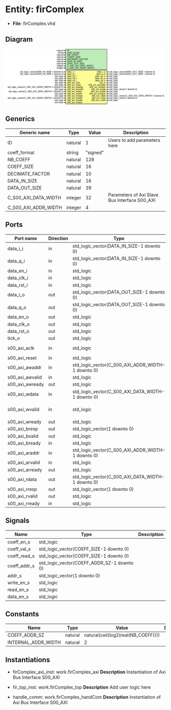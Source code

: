 # Entity: firComplex

- **File**: firComplex.vhd
## Diagram

![Diagram](firComplex.svg "Diagram")
## Generics

| Generic name         | Type    | Value    | Description                                    |
| -------------------- | ------- | -------- | ---------------------------------------------- |
| ID                   | natural | 1        | Users to add parameters here                   |
| coeff_format         | string  | "signed" |                                                |
| NB_COEFF             | natural | 128      |                                                |
| COEFF_SIZE           | natural | 16       |                                                |
| DECIMATE_FACTOR      | natural | 10       |                                                |
| DATA_IN_SIZE         | natural | 16       |                                                |
| DATA_OUT_SIZE        | natural | 39       |                                                |
| C_S00_AXI_DATA_WIDTH | integer | 32       | Parameters of Axi Slave Bus Interface S00_AXI  |
| C_S00_AXI_ADDR_WIDTH | integer | 4        |                                                |
## Ports

| Port name       | Direction | Type                                              | Description                                                                                       |
| --------------- | --------- | ------------------------------------------------- | ------------------------------------------------------------------------------------------------- |
| data_i_i        | in        | std_logic_vector(DATA_IN_SIZE-1 downto 0)         | input data                                                                                        |
| data_q_i        | in        | std_logic_vector(DATA_IN_SIZE-1 downto 0)         |                                                                                                   |
| data_en_i       | in        | std_logic                                         |                                                                                                   |
| data_clk_i      | in        | std_logic                                         |                                                                                                   |
| data_rst_i      | in        | std_logic                                         |                                                                                                   |
| data_i_o        | out       | std_logic_vector(DATA_OUT_SIZE-1 downto 0)        | for the next component                                                                            |
| data_q_o        | out       | std_logic_vector(DATA_OUT_SIZE-1 downto 0)        |                                                                                                   |
| data_en_o       | out       | std_logic                                         |                                                                                                   |
| data_clk_o      | out       | std_logic                                         |                                                                                                   |
| data_rst_o      | out       | std_logic                                         |                                                                                                   |
| tick_o          | out       | std_logic                                         | ctrl                                                                                              |
| s00_axi_aclk    | in        | std_logic                                         | User ports endsDo not modify the ports beyond this line Ports of Axi Slave Bus Interface S00_AXI  |
| s00_axi_reset   | in        | std_logic                                         |                                                                                                   |
| s00_axi_awaddr  | in        | std_logic_vector(C_S00_AXI_ADDR_WIDTH-1 downto 0) |                                                                                                   |
| s00_axi_awvalid | in        | std_logic                                         | 00_axi_awprot	: in std_logic_vector(2 downto 0);                                                  |
| s00_axi_awready | out       | std_logic                                         |                                                                                                   |
| s00_axi_wdata   | in        | std_logic_vector(C_S00_AXI_DATA_WIDTH-1 downto 0) |                                                                                                   |
| s00_axi_wvalid  | in        | std_logic                                         | 00_axi_wstrb	: in std_logic_vector((C_S00_AXI_DATA_WIDTH/8)-1 downto 0);                          |
| s00_axi_wready  | out       | std_logic                                         |                                                                                                   |
| s00_axi_bresp   | out       | std_logic_vector(1 downto 0)                      |                                                                                                   |
| s00_axi_bvalid  | out       | std_logic                                         |                                                                                                   |
| s00_axi_bready  | in        | std_logic                                         |                                                                                                   |
| s00_axi_araddr  | in        | std_logic_vector(C_S00_AXI_ADDR_WIDTH-1 downto 0) |                                                                                                   |
| s00_axi_arvalid | in        | std_logic                                         | 00_axi_arprot	: in std_logic_vector(2 downto 0);                                                  |
| s00_axi_arready | out       | std_logic                                         |                                                                                                   |
| s00_axi_rdata   | out       | std_logic_vector(C_S00_AXI_DATA_WIDTH-1 downto 0) |                                                                                                   |
| s00_axi_rresp   | out       | std_logic_vector(1 downto 0)                      |                                                                                                   |
| s00_axi_rvalid  | out       | std_logic                                         |                                                                                                   |
| s00_axi_rready  | in        | std_logic                                         |                                                                                                   |
## Signals

| Name         | Type                                       | Description |
| ------------ | ------------------------------------------ | ----------- |
| coeff_en_s   | std_logic                                  |             |
| coeff_val_s  | std_logic_vector(COEFF_SIZE-1 downto 0)    |             |
| coeff_read_s | std_logic_vector(COEFF_SIZE-1 downto 0)    |             |
| coeff_addr_s | std_logic_vector(COEFF_ADDR_SZ-1 downto 0) |             |
| addr_s       | std_logic_vector(1 downto 0)               |             |
| write_en_s   | std_logic                                  |             |
|  read_en_s   | std_logic                                  |             |
| data_en_s    | std_logic                                  |             |
## Constants

| Name                | Type    | Value                                | Description |
| ------------------- | ------- | ------------------------------------ | ----------- |
| COEFF_ADDR_SZ       | natural |  natural(ceil(log2(real(NB_COEFF)))) |             |
| INTERNAL_ADDR_WIDTH | natural |  2                                   |             |
## Instantiations

- firComplex_axi_inst: work.firComplex_axi
**Description**
 Instantiation of Axi Bus Interface S00_AXI

- fir_top_inst: work.firComplex_top
**Description**
 Add user logic here

- handle_comm: work.firComplex_handCom
**Description**
 Instantiation of Axi Bus Interface S00_AXI

